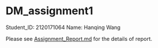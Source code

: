 # DM_assignment1
Student_ID: 2120171064
Name: Hanqing Wang

Please see [Assignment_Report.md](Assignment_Report.md) for the details of report.